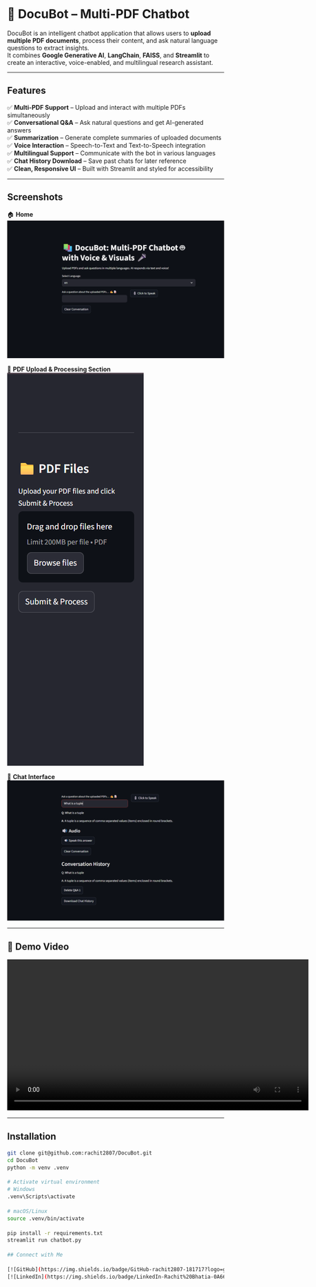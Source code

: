 # 🧠 DocuBot – Multi-PDF Chatbot

DocuBot is an intelligent chatbot application that allows users to **upload multiple PDF documents**, process their content, and ask natural language questions to extract insights.  
It combines **Google Generative AI**, **LangChain**, **FAISS**, and **Streamlit** to create an interactive, voice-enabled, and multilingual research assistant.

---

## Features
✅ **Multi-PDF Support** – Upload and interact with multiple PDFs simultaneously  
✅ **Conversational Q&A** – Ask natural questions and get AI-generated answers  
✅ **Summarization** – Generate complete summaries of uploaded documents  
✅ **Voice Interaction** – Speech-to-Text and Text-to-Speech integration  
✅ **Multilingual Support** – Communicate with the bot in various languages  
✅ **Chat History Download** – Save past chats for later reference  
✅ **Clean, Responsive UI** – Built with Streamlit and styled for accessibility  

---

## Screenshots

🏠 **Home**
![Home Page](https://github.com/rachit2807/DocuBot/blob/main/assests/home.png)

📄 **PDF Upload & Processing Section** 
![PDF Section](https://github.com/rachit2807/DocuBot/blob/main/assests/pdf_section.png)

💬 **Chat Interface** 
![Chat](https://github.com/rachit2807/DocuBot/blob/main/assests/chat.png)

---

## 🎥 Demo Video

<video src="assets/docubot_working.mp4" controls width="700"></video>

---

## Installation

```bash
git clone git@github.com:rachit2807/DocuBot.git
cd DocuBot
python -m venv .venv

# Activate virtual environment
# Windows
.venv\Scripts\activate

# macOS/Linux
source .venv/bin/activate

pip install -r requirements.txt
streamlit run chatbot.py

## Connect with Me

[![GitHub](https://img.shields.io/badge/GitHub-rachit2807-181717?logo=github&logoColor=white)](https://github.com/rachit2807)
[![LinkedIn](https://img.shields.io/badge/LinkedIn-Rachit%20Bhatia-0A66C2?logo=linkedin&logoColor=white)](https://www.linkedin.com/in/rachit-bhatia-7850b624a/)

